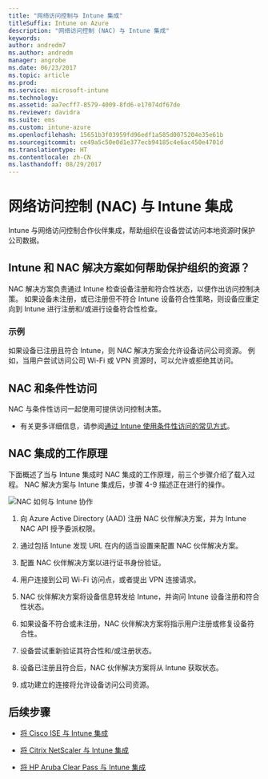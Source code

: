 ```yaml
---
title: "网络访问控制与 Intune 集成"
titleSuffix: Intune on Azure
description: "网络访问控制 (NAC) 与 Intune 集成"
keywords: 
author: andredm7
ms.author: andredm
manager: angrobe
ms.date: 06/23/2017
ms.topic: article
ms.prod: 
ms.service: microsoft-intune
ms.technology: 
ms.assetid: aa7ecff7-8579-4009-8fd6-e17074df67de
ms.reviewer: davidra
ms.suite: ems
ms.custom: intune-azure
ms.openlocfilehash: 15651b3f03959fd96edf1a585d0075204e35e61b
ms.sourcegitcommit: ce49a5c50e0d1e377ecb94185c4e6ac450e4701d
ms.translationtype: HT
ms.contentlocale: zh-CN
ms.lasthandoff: 08/29/2017
---
```

# <a name="network-access-control-nac-integration-with-intune"></a>网络访问控制 (NAC) 与 Intune 集成

Intune 与网络访问控制合作伙伴集成，帮助组织在设备尝试访问本地资源时保护公司数据。

## <a name="how-do-intune-and-nac-solutions-help-protect-your-organization-resources"></a>Intune 和 NAC 解决方案如何帮助保护组织的资源？

NAC 解决方案负责通过 Intune 检查设备注册和符合性状态，以便作出访问控制决策。 如果设备未注册，或已注册但不符合 Intune 设备符合性策略，则设备应重定向到 Intune 进行注册和/或进行设备符合性检查。

### <a name="example"></a>示例

如果设备已注册且符合 Intune，则 NAC 解决方案会允许设备访问公司资源。 例如，当用户尝试访问公司 Wi-Fi 或 VPN 资源时，可以允许或拒绝其访问。

## <a name="nac-and-conditional-access"></a>NAC 和条件性访问

NAC 与条件性访问一起使用可提供访问控制决策。

- 有关更多详细信息，请参阅[通过 Intune 使用条件性访问的常见方式](conditional-access-intune-common-ways-use.md)。

## <a name="how-the-nac-integration-works"></a>NAC 集成的工作原理

下面概述了当与 Intune 集成时 NAC 集成的工作原理，前三个步骤介绍了载入过程。 NAC 解决方案与 Intune 集成后，步骤 4-9 描述正在进行的操作。

![NAC 如何与 Intune 协作](./media/ca-intune-common-ways-2.png)

1.  向 Azure Active Directory (AAD) 注册 NAC 伙伴解决方案，并为 Intune NAC API 授予委派权限。

2.  通过包括 Intune 发现 URL 在内的适当设置来配置 NAC 伙伴解决方案。

3.  配置 NAC 伙伴解决方案以进行证书身份验证。

4.  用户连接到公司 Wi-Fi 访问点，或者提出 VPN 连接请求。

5.  NAC 伙伴解决方案将设备信息转发给 Intune，并询问 Intune 设备注册和符合性状态。

6.  如果设备不符合或未注册，NAC 伙伴解决方案将指示用户注册或修复设备符合性。

7.  设备尝试重新验证其符合性和/或注册状态。

8.  设备已注册且符合后，NAC 伙伴解决方案将从 Intune 获取状态。

9.  成功建立的连接将允许设备访问公司资源。

## <a name="next-steps"></a>后续步骤

-   [将 Cisco ISE 与 Intune 集成](http://www.cisco.com/c/en/us/td/docs/security/ise/2-1/admin_guide/b_ise_admin_guide_21/b_ise_admin_guide_20_chapter_01000.html)

-   [将 Citrix NetScaler 与 Intune 集成](http://docs.citrix.com/en-us/netscaler-gateway/12/microsoft-intune-integration/configuring-network-access-control-device-check-for-netscaler-gateway-virtual-server-for-single-factor-authentication-deployment.html)

-   [将 HP Aruba Clear Pass 与 Intune 集成](https://support.arubanetworks.com/Documentation/tabid/77/DMXModule/512/Command/Core_Download/Default.aspx?EntryId=23757)
